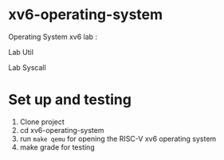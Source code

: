 # xv6-operating-system

 Operating System xv6 lab : 

 Lab Util 

 Lab Syscall

# Set up and testing 
1. Clone project
2. cd xv6-operating-system
3. run ````make qemu```` for opening the RISC-V xv6 operating system
4. make grade for testing
